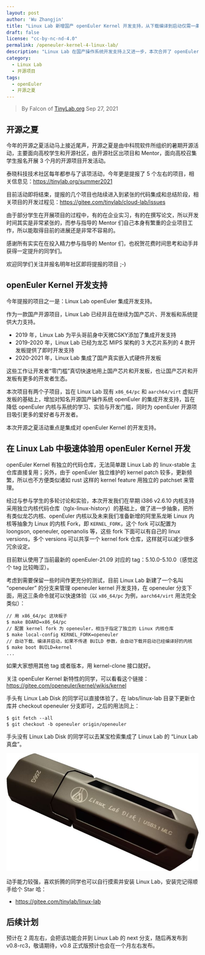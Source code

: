 ```yaml
---
layout: post
author: 'Wu Zhangjin'
title: "Linux Lab 新增国产 openEuler Kernel 开发支持，从下载编译到启动仅需一条命令"
draft: false
license: "cc-by-nc-nd-4.0"
permalink: /openeuler-kernel-4-linux-lab/
description: "Linux Lab 在国产操作系统开发支持上又进一步，本次合并了 openEuler Kernel 开发支持，体验一条命令快捷开发。"
category:
  - Linux Lab
  - 开源项目
tags:
  - openEuler
  - 开源之夏
---
```


> By Falcon of [TinyLab.org][1]
> Sep 27, 2021

## 开源之夏

今年的开源之夏活动马上接近尾声，开源之夏是由中科院软件所组织的暑期开源活动，主要面向高校学生和开源社区，由开源社区出项目和 Mentor，面向高校召集学生报名开展 3 个月的开源项目开发活动。

泰晓科技技术社区每年都参与了该项活动，今年更是提报了 5 个左右的项目，相关信息见：<https://tinylab.org/summer2021>

目前活动即将结束，提报的几个项目也陆续进入到紧张的代码集成和总结阶段，相关项目的开发过程见：<https://gitee.com/tinylab/cloud-lab/issues>

由于部分学生在开展项目的过程中，有的在企业实习，有的在撰写论文，所以开发时间其实是非常紧张的，而参与指导的 Mentor 们自己本身有繁重的企业项目工作，所以能取得目前的进展还是非常不容易的。

感谢所有实实在在投入精力参与指导的 Mentor 们，也祝贺花费时间思考和动手并获得一定提升的同学们。

欢迎同学们关注并报名明年社区即将提报的项目 ;-)

## openEuler Kernel 开发支持

今年提报的项目之一是：Linux Lab openEuler 集成开发支持。

作为一款国产开源项目，Linux Lab 已经并且在继续为国产芯片、开发板和系统提供大力支持。

* 2019 年，Linux Lab 为平头哥前身中天微CSKY添加了集成开发支持
* 2019-2020 年，Linux Lab 已经为龙芯 MIPS 架构的 3 大芯片系列的 4 款开发板提供了即时开发支持
* 2020-2021 年，Linux Lab 集成了国产真实嵌入式硬件开发板

这些工作让开发者“零门槛”真切快速地用上国产芯片和开发板，也让国产芯片和开发板有更多的开发者生态。

本次项目有两个子项目，旨在 Linux Lab 现有 `x86_64/pc` 和 `aarch64/virt` 虚拟开发板的基础上，增加对知名开源国产操作系统 openEuler 的集成开发支持，旨在降低 openEuler 内核与系统的学习、实验与开发门槛，同时为 openEuler 开源项目吸引更多的爱好者与开发者。

本次开源之夏活动重点是集成对 openEuler Kernel 的开发支持。

## 在 Linux Lab 中极速体验用 openEuler Kernel 开发

openEuler Kernel 有独立的代码仓库，无法简单跟 Linux Lab 的 linux-stable 主仓库直接复用；另外，由于 openEuler 独立维护的 kernel patch 较多，更新频繁，所以也不方便类似诸如 rust 这样的 kernel feature 用独立的 patchset 来管理。

经过与参与学生的多轮讨论和实验，本次开发我们在早期 i386 v2.6.10 内核支持采用独立内核代码仓库（tglx-linux-history）的基础上，做了进一步抽象，把所有类似龙芯内核、openEuler 内核以及未来我们准备新增的阿里系龙晰 Linux 内核等抽象为 Linux 的内核 Fork，即 `KERNEL_FORK`，这个 fork 可以配置为 loongson, openeuler, openanolis 等，这些 fork 下面可以有自己的 linux versions，多个 versions 可以共享一个 kernel fork 仓库，这样就可以减少很多冗余设定。

目前默认使用了当前最新的 openEuler-21.09 对应的 tag：5.10.0-5.10.0（感觉这个 tag 比较晦涩）。

考虑到需要保留一些时间作更充分的测试，目前 Linux Lab 新建了一个名叫 “openeuler” 的分支来管理 openeuler kernel 开发支持，在 openeuler 分支下面，用这三条命令就可以快速体验（以 `x86_64/pc` 为例，`aarch64/virt` 用法完全类似）：

```
// 用 x86_64/pc 这块板子
$ make BOARD=x86_64/pc
// 配置 kernel fork 为 openeuler，相当于指定了独立的 Linux 内核仓库
$ make local-config KERNEL_FORK=openeuler
// 自动下载、编译并启动，如果不传递 BUILD 参数，会自动下载并启动已经编译好的内核
$ make boot BUILD=kernel
...
```

如果大家想用其他 tag 或者版本，用 kernel-clone 接口就好。

关注 openEuler Kernel 新特性的同学，可以看看这个链接：<https://gitee.com/openeuler/kernel/wikis/kernel>

手头有 Linux Lab Disk 的同学可以直接体验了，在 labs/linux-lab 目录下更新仓库并 checkout openeuler 分支即可，之后的用法同上：

```
$ git fetch --all
$ git checkout -b openeuler origin/openeuler
```

手头没有 Linux Lab Disk 的同学可以去某宝检索集成了 Linux Lab 的 “Linux Lab真盘”。

![image](/wp-content/uploads/2021/08/deepin-support/linux-lab-disk-256.jpg)

动手能力较强，喜欢折腾的同学也可以自行摸索并安装 Linux Lab，安装完记得顺手给个 Star 哈：

* <https://gitee.com/tinylab/linux-lab>

## 后续计划

预计在 2 周左右，会把该功能合并到 Linux Lab 的 next 分支，随后再发布到 v0.8-rc3，敬请期待，v0.8 正式版预计也会在一个月左右发布。

[1]: https://tinylab.org
